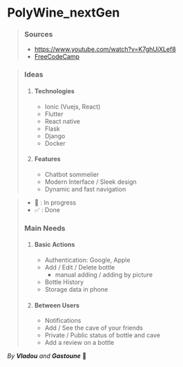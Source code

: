 # PolyWine_nextGen

> ### Sources
>  - https://www.youtube.com/watch?v=K7ghUiXLef8
>  - [FreeCodeCamp](https://www.youtube.com/watch?v=K7ghUiXLef8)

> ### Ideas 
> 1. #### Technologies
>    - Ionic (Vuejs, React)
>    - Flutter
>    - React native
>    - Flask 
>    - Django
>    - Docker
> 2. #### Features
>    - Chatbot sommelier
>    - Modern Interface / Sleek design
>    - Dynamic and fast navigation


> - 🔨 : In progress
> - ✅ : Done
> ### Main Needs
> 1. #### Basic Actions
>    - Authentication: Google, Apple
>    - Add / Edit / Delete bottle
>      - manual adding / adding by picture
>    - Bottle History
>    - Storage data in phone
> 2. #### Between Users
>    - Notifications 
>    - Add / See the cave of your friends
>    - Private / Public status of bottle and cave 
>    - Add a review on a bottle


 _By **Vladou** and **Gastoune**_ 🤪
